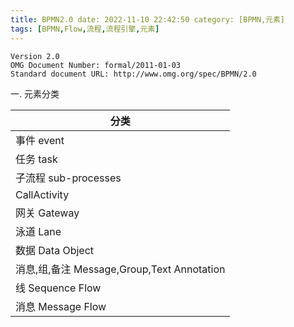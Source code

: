```yaml
---
title: BPMN2.0 date: 2022-11-10 22:42:50 category: [BPMN,元素]
tags: [BPMN,Flow,流程,流程引擎,元素]
---
```

```shell
Version 2.0
OMG Document Number: formal/2011-01-03
Standard document URL: http://www.omg.org/spec/BPMN/2.0
```

一. 元素分类


| 分类                                       |
| -------------------------------------------- |
| 事件 event                                 |
| 任务 task                                  |
| 子流程 sub-processes                       |
| CallActivity                               |
| 网关 Gateway                               |
| 泳道 Lane                                  |
| 数据 Data Object                           |
| 消息,组,备注 Message,Group,Text Annotation |
| 线 Sequence Flow                           |
| 消息 Message Flow                          |
